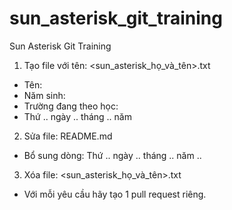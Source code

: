 # sun_asterisk_git_training

Sun Asterisk Git Training

1. Tạo file với tên: <sun_asterisk_họ_và_tên>.txt
- Tên:
- Năm sinh:
- Trường đang theo học:
- Thứ .. ngày .. tháng .. năm
2. Sửa file: README.md
- Bổ sung dòng: Thứ .. ngày .. tháng .. năm ..
3. Xóa file: <sun_asterisk_họ_và_tên>.txt
- Với mỗi yêu cầu hãy tạo 1 pull request riêng.
